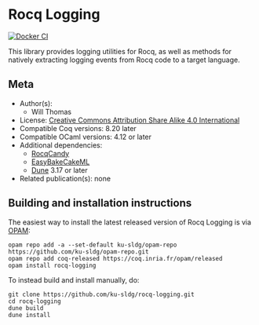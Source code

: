 <!---
This file was generated from `meta.yml`, please do not edit manually.
Follow the instructions on https://github.com/coq-community/templates to regenerate.
--->
# Rocq Logging

[![Docker CI][docker-action-shield]][docker-action-link]

[docker-action-shield]: https://github.com/ku-sldg/rocq-logging/actions/workflows/docker-action.yml/badge.svg?branch=main
[docker-action-link]: https://github.com/ku-sldg/rocq-logging/actions/workflows/docker-action.yml




This library provides logging utilities for Rocq, as well as methods for natively extracting logging events from Rocq code to a target language.

## Meta

- Author(s):
  - Will Thomas
- License: [Creative Commons Attribution Share Alike 4.0 International](LICENSE)
- Compatible Coq versions: 8.20 later
- Compatible OCaml versions: 4.12 or later
- Additional dependencies:
  - [RocqCandy](https://github.com/ku-sldg/rocq-candy)
  - [EasyBakeCakeML](https://github.com/Durbatuluk1701/EasyBakeCakeML)
  - [Dune](https://dune.build) 3.17 or later
- Related publication(s): none

## Building and installation instructions

The easiest way to install the latest released version of Rocq Logging
is via [OPAM](https://opam.ocaml.org/doc/Install.html):

```shell
opam repo add -a --set-default ku-sldg/opam-repo https://github.com/ku-sldg/opam-repo.git
opam repo add coq-released https://coq.inria.fr/opam/released
opam install rocq-logging
```

To instead build and install manually, do:

``` shell
git clone https://github.com/ku-sldg/rocq-logging.git
cd rocq-logging
dune build
dune install
```



